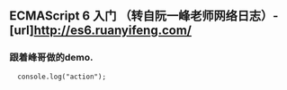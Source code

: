 ## ECMAScript 6 入门 （转自阮一峰老师网络日志）-[url]http://es6.ruanyifeng.com/
### 跟着峰哥做的demo.  

```jvascript
  console.log("action");
```
